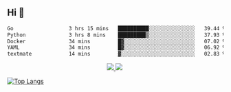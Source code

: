 ## Hi 👋

<!--START_SECTION:waka-->

```txt
Go                  3 hrs 15 mins   ██████████░░░░░░░░░░░░░░░   39.44 %
Python              3 hrs 8 mins    █████████▒░░░░░░░░░░░░░░░   37.93 %
Docker              34 mins         █▓░░░░░░░░░░░░░░░░░░░░░░░   07.02 %
YAML                34 mins         █▓░░░░░░░░░░░░░░░░░░░░░░░   06.92 %
textmate            14 mins         ▓░░░░░░░░░░░░░░░░░░░░░░░░   02.83 %
```

<!--END_SECTION:waka-->

<p align="center">
  <a href="https://wakatime.com/@d93f0e24-e3ad-4f8d-9b8b-385bab9124f6">
    <img src="https://wakatime.com/badge/user/d93f0e24-e3ad-4f8d-9b8b-385bab9124f6.svg" />
  </a>
  <img
       src="https://github-readme-stats.vercel.app/api?username=sqlmerr&show_icons=true&theme=dark"
  />
  <img
</p>

[![Top Langs](https://github-readme-stats.vercel.app/api/top-langs/?username=sqlmerr&layout=donut-vertical&theme=ocean_dark)](https://github.com/anuraghazra/github-readme-stats)
